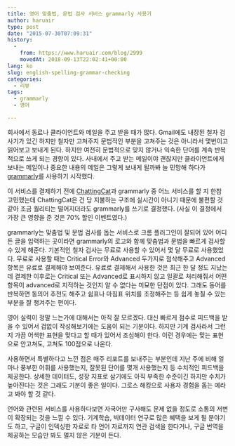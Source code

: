 ```yaml
---
title: 영어 맞춤법, 문법 검사 서비스 grammarly 사용기
author: haruair
type: post
date: "2015-07-30T07:09:31"
history:
  - 
    from: https://www.haruair.com/blog/2999
    movedAt: 2018-09-13T22:02:41+00:00
lang: ko
slug: english-spelling-grammar-checking
categories:
  - 리뷰
tags:
  - grammarly
  - 영어

---
```

회사에서 동료나 클라이언트와 메일을 주고 받을 때가 많다. Gmail에도 내장된 철자 검사기가 있긴 하지만 철자만 고쳐주지 문법적인 부분을 고쳐주는 것은 아니라서 몇번이고 읽어보고 보내게 된다. 하지만 여전히 문법적으로 맞지 않거나 익숙한 단어를 계속 반복적으로 쓰게 되는 경향이 있다. 사내에서 주고 받는 메일이야 괜찮지만 클라이언트에게 보내는 메일이나 중요한 내용의 메일은 그렇게 보내게 될까봐 늘 민망해 하다가 [grammarly][1]를 사용하기 시작했다.

이 서비스를 결제하기 전에 [ChattingCat][2]과 grammarly 중 어느 서비스를 할 지 한참 고민했는데 ChattingCat은 건 당 지불하는 구조에 실시간이 아니기 때문에 불편할 것 같아 조금 퀄리티는 떨어지더라도 grammarly를 쓰기로 결정했다. (사실 이 결정에서 가장 큰 영향을 준 것은 70% 할인 이벤트였다.)

grammarly는 맞춤법 및 문법 검사를 돕는 서비스로 크롬 플러그인이 잘되어 있어 어디든 글을 입력하는 곳이라면 grammarly의 로고와 함께 맞춤법과 문법을 빠르게 검사할 수 있게 해준다. 기본적인 철자 검사는 무료로 사용할 수 있어서 몇 달 무료로 사용했었다. 무료로 사용할 때는 Critical Error와 Advanced 두가지로 첨삭해주고 Advanced 항목은 유료로 결제해야 보여준다. 유료로 결제해서 사용한 것은 최근 한 달 정도 지났는데 결제한 이후로는 Critical 또는 Advanced로 표시하지 않고 일괄로 처리해줘서 어떤 항목이 advanced로 지적하는 것인지 알 수 없다는 미묘한 단점이 있다. 그래도 동어를 반복하면 동의어 추천도 해주고 쉼표나 마침표 위치를 조정해주는 등 쉽게 놓칠 수 있는 부분을 잘 챙겨주는 편이다.

영어 실력이 정말 느는가에 대해서는 아직 잘 모르겠다. 대신 빠르게 점수로 피드백을 받을 수 있어서 겁없이 작성해보기에는 도움이 되는 기분이다. 하지만 기계 검사라서 그런지 가끔 어색한 표현을 맞다고 할 때가 있어서 조심해야 한다. 이런 경우에는 맞는 표현으로 안고쳐도, 고쳐도 100점으로 나온다.

사용하면서 특별하다고 느낀 점은 매주 리포트를 보내주는 부분인데 지난 주에 비해 얼마나 풍부한 어휘를 사용했는지, 잘못된 단어를 몇개 사용했는지 등 수치적인 피드백을 제공한다. 상세한 데이터도, 성장 지표로 삼기에도 아직 부족한 수준이긴 하지만 수치가 높아진다는 것은 그래도 기분이 좋은 일이다. 그로스 해킹으로 사용자 경험을 돕는 예라고 봐야 할 것 같다.

언어와 관련된 서비스를 사용하다보면 자국어만 구사해도 문제 없을 정도로 소통의 저변이 확장되는 것을 느낄 수 있다. 기계학습, 빅데이터 연구로 많은 혜택을 보게 될 분야기도 하고, 구글이 인덱싱한 자료로 타 언어 자료까지 연관 검색을 한다거나, 구글 번역을 제공하는 모습만 봐도 멀지 않은 기분이 든다.

 [1]: https://www.grammarly.com
 [2]: https://chattingcat.com/